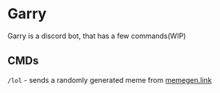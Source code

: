 # Garry

Garry is a discord bot, that has a few commands(WIP)

## CMDs
`/lol` - sends a randomly generated meme from [memegen.link](https://memegen.link)